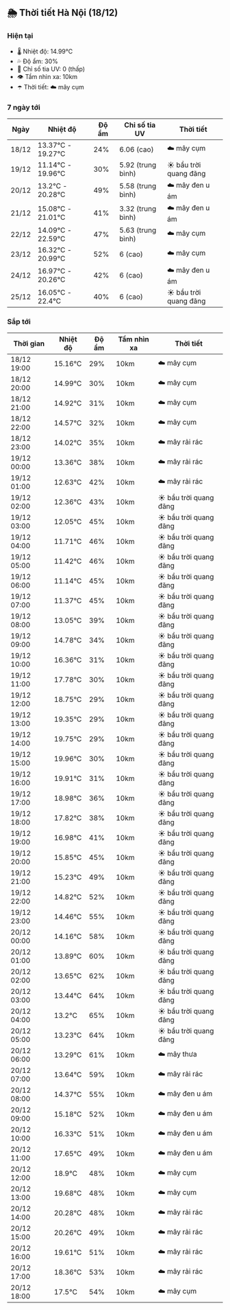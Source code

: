 ## 🌦️ Thời tiết Hà Nội (18/12)

### Hiện tại

- 🌡️ Nhiệt độ: 14.99℃
- 💦 Độ ẩm: 30%
- 🌟 Chỉ số tia UV: 0 (thấp)
- 👁️ Tầm nhìn xa: 10km
- ☂️ Thời tiết: ☁️ mây cụm

### 7 ngày tới

| Ngày | Nhiệt độ | Độ ẩm | Chỉ số tia UV | Thời tiết |
| --- | --- | --- | --- | --- |
| 18/12 | 13.37℃ - 19.27℃ | 24% | 6.06 (cao) | ☁️ mây cụm |
| 19/12 | 11.14℃ - 19.96℃ | 30% | 5.92 (trung bình) | ☀️ bầu trời quang đãng |
| 20/12 | 13.2℃ - 20.28℃ | 49% | 5.58 (trung bình) | ☁️ mây đen u ám |
| 21/12 | 15.08℃ - 21.01℃ | 41% | 3.32 (trung bình) | ☁️ mây đen u ám |
| 22/12 | 14.09℃ - 22.59℃ | 47% | 5.63 (trung bình) | ☁️ mây cụm |
| 23/12 | 16.32℃ - 20.99℃ | 52% | 6 (cao) | ☁️ mây cụm |
| 24/12 | 16.97℃ - 20.26℃ | 42% | 6 (cao) | ☁️ mây đen u ám |
| 25/12 | 16.05℃ - 22.4℃ | 40% | 6 (cao) | ☀️ bầu trời quang đãng |

### Sắp tới

| Thời gian | Nhiệt độ | Độ ẩm | Tầm nhìn xa | Thời tiết |
| --- | --- | --- | --- | --- |
| 18/12 19:00 | 15.16℃ | 29% | 10km | ☁️ mây cụm |
| 18/12 20:00 | 14.99℃ | 30% | 10km | ☁️ mây cụm |
| 18/12 21:00 | 14.92℃ | 31% | 10km | ☁️ mây cụm |
| 18/12 22:00 | 14.57℃ | 32% | 10km | ☁️ mây cụm |
| 18/12 23:00 | 14.02℃ | 35% | 10km | ☁️ mây rải rác |
| 19/12 00:00 | 13.36℃ | 38% | 10km | ☁️ mây rải rác |
| 19/12 01:00 | 12.63℃ | 42% | 10km | ☁️ mây rải rác |
| 19/12 02:00 | 12.36℃ | 43% | 10km | ☀️ bầu trời quang đãng |
| 19/12 03:00 | 12.05℃ | 45% | 10km | ☀️ bầu trời quang đãng |
| 19/12 04:00 | 11.71℃ | 46% | 10km | ☀️ bầu trời quang đãng |
| 19/12 05:00 | 11.42℃ | 46% | 10km | ☀️ bầu trời quang đãng |
| 19/12 06:00 | 11.14℃ | 45% | 10km | ☀️ bầu trời quang đãng |
| 19/12 07:00 | 11.37℃ | 45% | 10km | ☀️ bầu trời quang đãng |
| 19/12 08:00 | 13.05℃ | 39% | 10km | ☀️ bầu trời quang đãng |
| 19/12 09:00 | 14.78℃ | 34% | 10km | ☀️ bầu trời quang đãng |
| 19/12 10:00 | 16.36℃ | 31% | 10km | ☀️ bầu trời quang đãng |
| 19/12 11:00 | 17.78℃ | 30% | 10km | ☀️ bầu trời quang đãng |
| 19/12 12:00 | 18.75℃ | 29% | 10km | ☀️ bầu trời quang đãng |
| 19/12 13:00 | 19.35℃ | 29% | 10km | ☀️ bầu trời quang đãng |
| 19/12 14:00 | 19.75℃ | 29% | 10km | ☀️ bầu trời quang đãng |
| 19/12 15:00 | 19.96℃ | 30% | 10km | ☀️ bầu trời quang đãng |
| 19/12 16:00 | 19.91℃ | 31% | 10km | ☀️ bầu trời quang đãng |
| 19/12 17:00 | 18.98℃ | 36% | 10km | ☀️ bầu trời quang đãng |
| 19/12 18:00 | 17.82℃ | 38% | 10km | ☀️ bầu trời quang đãng |
| 19/12 19:00 | 16.98℃ | 41% | 10km | ☀️ bầu trời quang đãng |
| 19/12 20:00 | 15.85℃ | 45% | 10km | ☀️ bầu trời quang đãng |
| 19/12 21:00 | 15.23℃ | 49% | 10km | ☀️ bầu trời quang đãng |
| 19/12 22:00 | 14.82℃ | 52% | 10km | ☀️ bầu trời quang đãng |
| 19/12 23:00 | 14.46℃ | 55% | 10km | ☀️ bầu trời quang đãng |
| 20/12 00:00 | 14.16℃ | 58% | 10km | ☀️ bầu trời quang đãng |
| 20/12 01:00 | 13.89℃ | 60% | 10km | ☀️ bầu trời quang đãng |
| 20/12 02:00 | 13.65℃ | 62% | 10km | ☀️ bầu trời quang đãng |
| 20/12 03:00 | 13.44℃ | 64% | 10km | ☀️ bầu trời quang đãng |
| 20/12 04:00 | 13.2℃ | 65% | 10km | ☀️ bầu trời quang đãng |
| 20/12 05:00 | 13.23℃ | 64% | 10km | ☀️ bầu trời quang đãng |
| 20/12 06:00 | 13.29℃ | 61% | 10km | ☁️ mây thưa |
| 20/12 07:00 | 13.64℃ | 59% | 10km | ☁️ mây rải rác |
| 20/12 08:00 | 14.37℃ | 55% | 10km | ☁️ mây đen u ám |
| 20/12 09:00 | 15.18℃ | 52% | 10km | ☁️ mây đen u ám |
| 20/12 10:00 | 16.33℃ | 51% | 10km | ☁️ mây đen u ám |
| 20/12 11:00 | 17.65℃ | 49% | 10km | ☁️ mây đen u ám |
| 20/12 12:00 | 18.9℃ | 48% | 10km | ☁️ mây cụm |
| 20/12 13:00 | 19.68℃ | 48% | 10km | ☁️ mây cụm |
| 20/12 14:00 | 20.28℃ | 48% | 10km | ☁️ mây rải rác |
| 20/12 15:00 | 20.26℃ | 49% | 10km | ☁️ mây rải rác |
| 20/12 16:00 | 19.61℃ | 51% | 10km | ☁️ mây rải rác |
| 20/12 17:00 | 18.36℃ | 53% | 10km | ☁️ mây rải rác |
| 20/12 18:00 | 17.5℃ | 54% | 10km | ☁️ mây cụm |
